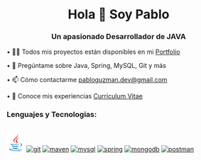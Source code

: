 <h1 align="center">Hola 👋 Soy Pablo</h1>

   <h3 align="center">Un apasionado Desarrollador de JAVA</h3>
   

• 👨‍💻 Todos mis proyectos están disponibles en mi [Portfolio](https://github.com/Imug3tsu/--Proyectos--)

• 💬 Pregúntame sobre Java, Spring, MySQL, Git y más

• 📫 Cómo contactarme pabloguzman.dev@gmail.com

• 📄 Conoce mis experiencias [Curriculum Vitae](https://drive.google.com/file/d/1-gQg-Xk4RDGUKQD_xGiXwopuSZVUdLj2/view?usp=drive_link)

<h3 align="left">Lenguajes y Tecnologias:</h3><br>
<a align="left" href="https://www.java.com" target="_blank" rel="noreferrer">
<img src="https://raw.githubusercontent.com/devicons/devicon/master/icons/java/java-original.svg" alt="java"
width="40" height="40" /></a>

<a href="https://git-scm.com/" target="_blank" rel="noreferrer">
<img src="https://www.vectorlogo.zone/logos/git-scm/git-scm-icon.svg" alt="git" width="40" height="40" /></a>

<a href="https://maven.apache.org/" target="_blank" rel="noreferrer">
<img src="https://upload.wikimedia.org/wikipedia/commons/thumb/5/52/Apache_Maven_logo.svg/1024px-Apache_Maven_logo.svg.png"
alt="maven" width="120" height="40" /></a>

<a href="https://www.mysql.com/" target="_blank" rel="noreferrer">
<img src="https://download.logo.wine/logo/MySQL/MySQL-Logo.wine.png" alt="mysql" width="80" height="40" /></a>

<a href="https://spring.io/" target="_blank" rel="noreferrer">
<img src="https://cdn.freebiesupply.com/logos/large/2x/spring-3-logo-png-transparent.png" alt="spring" width="40" height="40" /></a>

<a href="https://www.mongodb.com/es" target="_blank" rel="noreferrer">
<img src="https://upload.wikimedia.org/wikipedia/commons/thumb/9/93/MongoDB_Logo.svg/2560px-MongoDB_Logo.svg.png" alt="mongodb" width="120" height="40" /></a>

<a href="https://www.postman.com/" target="_blank" rel="noreferrer">
<img src="https://upload.wikimedia.org/wikipedia/commons/c/c2/Postman_%28software%29.png" alt="postman" width="120" height="40" /></a>
